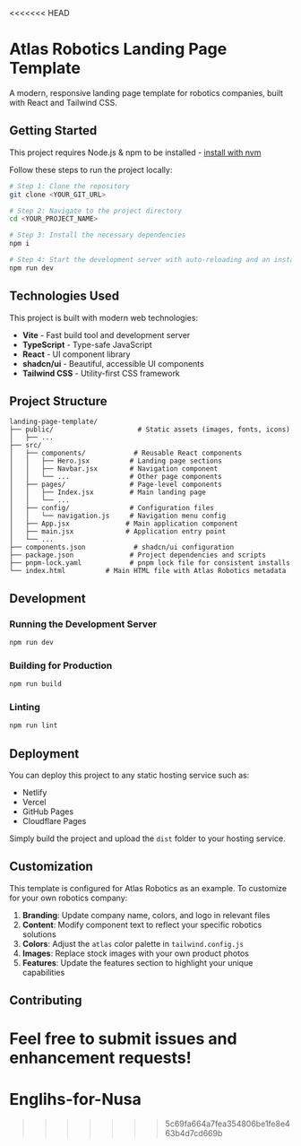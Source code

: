 <<<<<<< HEAD
# Atlas Robotics Landing Page Template

A modern, responsive landing page template for robotics companies, built with React and Tailwind CSS.

## Getting Started

This project requires Node.js & npm to be installed - [install with nvm](https://github.com/nvm-sh/nvm#installing-and-updating)

Follow these steps to run the project locally:

```sh
# Step 1: Clone the repository
git clone <YOUR_GIT_URL>

# Step 2: Navigate to the project directory
cd <YOUR_PROJECT_NAME>

# Step 3: Install the necessary dependencies
npm i

# Step 4: Start the development server with auto-reloading and an instant preview
npm run dev
```

## Technologies Used

This project is built with modern web technologies:

- **Vite** - Fast build tool and development server
- **TypeScript** - Type-safe JavaScript
- **React** - UI component library
- **shadcn/ui** - Beautiful, accessible UI components
- **Tailwind CSS** - Utility-first CSS framework

## Project Structure

```
landing-page-template/
├── public/                     # Static assets (images, fonts, icons)
│   ├── ... 
├── src/
│   ├── components/            # Reusable React components
│   │   ├── Hero.jsx          # Landing page sections
│   │   ├── Navbar.jsx        # Navigation component
│   │   └── ...               # Other page components
│   ├── pages/                # Page-level components
│   │   ├── Index.jsx         # Main landing page
│   │   └── ...
│   ├── config/               # Configuration files
│   │   └── navigation.js     # Navigation menu config
│   ├── App.jsx              # Main application component
│   ├── main.jsx             # Application entry point
│   └── ...
├── components.json            # shadcn/ui configuration
├── package.json              # Project dependencies and scripts
├── pnpm-lock.yaml            # pnpm lock file for consistent installs
└── index.html          # Main HTML file with Atlas Robotics metadata
```

## Development

### Running the Development Server

```sh
npm run dev
```

### Building for Production

```sh
npm run build
```

### Linting

```sh
npm run lint
```

## Deployment

You can deploy this project to any static hosting service such as:

- Netlify
- Vercel
- GitHub Pages
- Cloudflare Pages

Simply build the project and upload the `dist` folder to your hosting service.

## Customization

This template is configured for Atlas Robotics as an example. To customize for your own robotics company:

1. **Branding**: Update company name, colors, and logo in relevant files
2. **Content**: Modify component text to reflect your specific robotics solutions
3. **Colors**: Adjust the `atlas` color palette in `tailwind.config.js`
4. **Images**: Replace stock images with your own product photos
5. **Features**: Update the features section to highlight your unique capabilities

## Contributing

Feel free to submit issues and enhancement requests!
=======
# Englihs-for-Nusa
>>>>>>> 5c69fa664a7fea354806be1fe8e463b4d7cd669b
